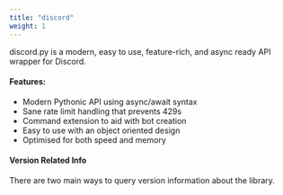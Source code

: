 ```yaml
---
title: "discord"
weight: 1
---
```


discord.py is a modern, easy to use, feature-rich, and async ready API wrapper for Discord.

#### Features:

- Modern Pythonic API using async/await syntax
- Sane rate limit handling that prevents 429s
- Command extension to aid with bot creation
- Easy to use with an object oriented design
- Optimised for both speed and memory


#### Version Related Info

There are two main ways to query version information about the library.
